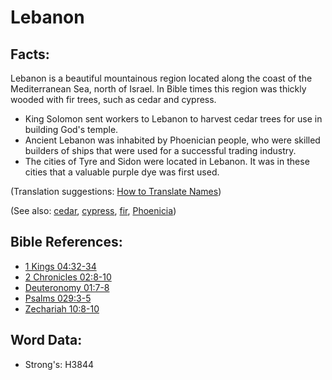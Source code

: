 # Lebanon #

## Facts: ##

Lebanon is a beautiful mountainous region located along the coast of the Mediterranean Sea, north of Israel. In Bible times this region was thickly wooded with fir trees, such as cedar and cypress.

* King Solomon sent workers to Lebanon to harvest cedar trees for use in building God's temple.
* Ancient Lebanon was inhabited by Phoenician people, who were skilled builders of ships that were used for a successful trading industry.
* The cities of Tyre and Sidon were located in Lebanon. It was in these cities that a valuable purple dye was first used.

(Translation suggestions: [How to Translate Names](rc://en/ta/man/translate/translate-names))

(See also: [cedar](../other/cedar.md), [cypress](../other/cypress.md), [fir](../other/fir.md), [Phoenicia](../names/phonecia.md))

## Bible References: ##

* [1 Kings 04:32-34](rc://en/tn/help/1ki/04/32)
* [2 Chronicles 02:8-10](rc://en/tn/help/2ch/02/08)
* [Deuteronomy 01:7-8](rc://en/tn/help/deu/01/07)
* [Psalms 029:3-5](rc://en/tn/help/psa/029/003)
* [Zechariah 10:8-10](rc://en/tn/help/zec/10/08)

## Word Data: ##

* Strong's: H3844
